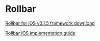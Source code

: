 # Rollbar

[Rollbar for iOS v0.1.5 framework download](https://github.com/rollbar/rollbar-ios/releases/download/v0.1.5/Rollbar.zip)

[Rollbar iOS implementation guide](https://rollbar.com/docs/notifier/rollbar-ios/)
